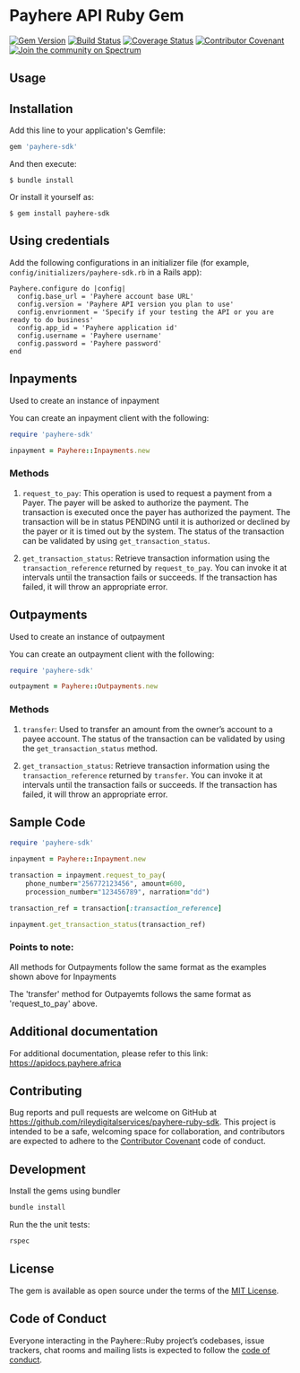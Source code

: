 # Payhere API Ruby Gem

[![Gem Version](https://badge.fury.io/rb/payhere-sdk.svg)](https://badge.fury.io/rb/payhere-sdk)
[![Build Status](https://travis-ci.org/rileydigitalservices/payhere-sdk.svg?branch=master)](https://travis-ci.org/rileydigitalservices/payhere-sdk)
[![Coverage Status](https://coveralls.io/repos/github/rileydigitalservices/payhere-sdk/badge.svg?branch=master)](https://coveralls.io/github/rileydigitalservices/payhere-sdk?branch=master)
[![Contributor Covenant](https://img.shields.io/badge/Contributor%20Covenant-v2.0%20adopted-ff69b4.svg)](code_of_conduct.md)
[![Join the community on Spectrum](https://withspectrum.github.io/badge/badge.svg)](https://spectrum.chat/payhere-api-sdk/)

## Usage

## Installation

Add this line to your application's Gemfile:

```ruby
gem 'payhere-sdk'
```

And then execute:

    $ bundle install

Or install it yourself as:

    $ gem install payhere-sdk

## Using credentials
Add the following configurations in an initializer file (for example, `config/initializers/payhere-sdk.rb` in a Rails app):

```
Payhere.configure do |config|
  config.base_url = 'Payhere account base URL'
  config.version = 'Payhere API version you plan to use'
  config.envrionment = 'Specify if your testing the API or you are ready to do business'
  config.app_id = 'Payhere application id'
  config.username = 'Payhere username'
  config.password = 'Payhere password'
end
```

## Inpayments
Used to create an instance of inpayment


You can create an inpayment client with the following:

```ruby
require 'payhere-sdk'

inpayment = Payhere::Inpayments.new
```

### Methods
1. `request_to_pay`: This operation is used to request a payment from a Payer. The payer will be asked to authorize the payment. The transaction is executed once the payer has authorized the payment. The transaction will be in status PENDING until it is authorized or declined by the payer or it is timed out by the system. The status of the transaction can be validated by using `get_transaction_status`. 

2. `get_transaction_status`: Retrieve transaction information using the `transaction_reference` returned by `request_to_pay`. You can invoke it at intervals until the transaction fails or succeeds. If the transaction has failed, it will throw an appropriate error. 

## Outpayments
Used to create an instance of outpayment

You can create an outpayment client with the following:

```ruby
require 'payhere-sdk'

outpayment = Payhere::Outpayments.new
```

### Methods
1. `transfer`: Used to transfer an amount from the owner’s account to a payee account. The status of the transaction can be validated by using the `get_transaction_status` method.

2. `get_transaction_status`: Retrieve transaction information using the `transaction_reference` returned by `transfer`. You can invoke it at intervals until the transaction fails or succeeds. If the transaction has failed, it will throw an appropriate error. 

## Sample Code

```ruby
require 'payhere-sdk'

inpayment = Payhere::Inpayment.new 

transaction = inpayment.request_to_pay(
    phone_number="256772123456", amount=600, 
    procession_number="123456789", narration="dd")

transaction_ref = transaction[:transaction_reference]

inpayment.get_transaction_status(transaction_ref)

```

### Points to note:
All methods for Outpayments follow the same format as the examples shown above for Inpayments 

The 'transfer' method for Outpayemts follows the same format as 'request_to_pay' above.

## Additional documentation
For additional documentation, please refer to this link: https://apidocs.payhere.africa

## Contributing
Bug reports and pull requests are welcome on GitHub at https://github.com/rileydigitalservices/payhere-ruby-sdk. This project is intended to be a safe, welcoming space for collaboration, and contributors are expected to adhere to the [Contributor Covenant](http://contributor-covenant.org) code of conduct.

## Development

Install the gems using bundler

```bash
bundle install
```

Run the the unit tests:

```bash
rspec
```


## License

The gem is available as open source under the terms of the [MIT License](https://opensource.org/licenses/MIT).

## Code of Conduct

Everyone interacting in the Payhere::Ruby project’s codebases, issue trackers, chat rooms and mailing lists is expected to follow the [code of conduct](https://github.com/rileydigitalservices/payhere-ruby-sdk/blob/master/CODE_OF_CONDUCT.md).
